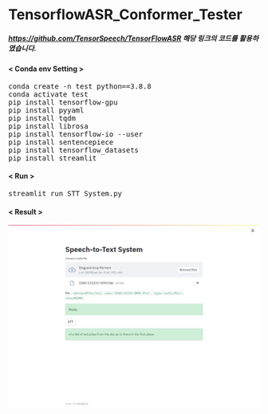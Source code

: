 # TensorflowASR_Conformer_Tester

##### https://github.com/TensorSpeech/TensorFlowASR 해당 링크의 코드를 활용하였습니다.

#### < Conda env Setting >
<pre>
conda create -n test python==3.8.8
conda activate test
pip install tensorflow-gpu
pip install pyyaml
pip install tqdm
pip install librosa
pip install tensorflow-io --user
pip install sentencepiece
pip install tensorflow_datasets
pip install streamlit
</pre>

#### < Run >
<pre>
streamlit run STT_System.py
</pre>

#### < Result >
![result](result.JPG)